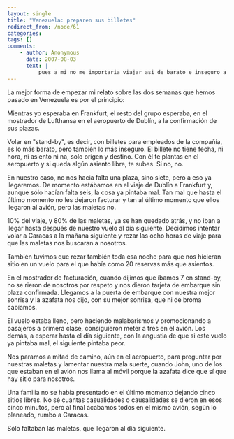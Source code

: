 ```yaml
---
layout: single
title: "Venezuela: preparen sus billetes"
redirect_from: /node/61
categories:
tags: []
comments: 
    - author: Anonymous
      date: 2007-08-03
      text: |
          pues a mi no me importaria viajar asi de barato e inseguro a chile....ejem, ejem....un besinho piltrafilla!!  
---
```

<div xmlns="http://www.w3.org/1999/xhtml">La mejor forma de empezar mi relato sobre las dos semanas que hemos pasado en Venezuela es por el principio:  

Mientras yo esperaba en Frankfurt, el resto del grupo esperaba, en el mostrador de Lufthansa en el aeropuerto de Dublín, a la confirmación de sus plazas.  

Volar en "stand-by", es decir, con billetes para empleados de la compañía, es lo más barato, pero también lo más inseguro. El billete no tiene fecha, ni hora, ni asiento ni na, solo origen y destino. Con él te plantas en el aeropuerto y si queda algún asiento libre, te subes. Si no, no.  

En nuestro caso, no nos hacia falta una plaza, sino siete, pero a eso ya llegaremos. De momento estábamos en el viaje de Dublín a Frankfurt y, aunque sólo hacían falta seis, la cosa ya pintaba mal. Tan mal que hasta el último momento no les dejaron facturar y tan al último momento que ellos llegaron al avión, pero las maletas no.  

10% del viaje, y 80% de las maletas, ya se han quedado atrás, y no iban a llegar hasta después de nuestro vuelo al día siguiente. Decidimos intentar volar a Caracas a la mañana siguiente y rezar las ocho horas de viaje para que las maletas nos buscaran a nosotros.  

También tuvimos que rezar también toda esa noche para que nos hicieran sitio en un vuelo para el que había como 20 reservas más que asientos.  

En el mostrador de facturación, cuando dijimos que íbamos 7 en stand-by, no se rieron de nosotros por respeto y nos dieron tarjeta de embarque sin plaza confirmada. Llegamos a la puerta de embarque con nuestra mejor sonrisa y la azafata nos dijo, con su mejor sonrisa, que ni de broma cabíamos.  

El vuelo estaba lleno, pero haciendo malabarismos y promocionando a pasajeros a primera clase, consiguieron meter a tres en el avión. Los demás, a esperar hasta el día siguiente, con la angustia de que si este vuelo ya pintaba mal, el siguiente pintaba peor.  

Nos paramos a mitad de camino, aún en el aeropuerto, para preguntar por nuestras maletas y lamentar nuestra mala suerte, cuando John, uno de los que estaban en el avión nos llama al móvil porque la azafata dice que sí que hay sitio para nosotros.  

Una familia no se había presentado en el último momento dejando cinco sitios libres. No sé cuantas casualidades o causalidades se dieron en esos cinco minutos, pero al final acabamos todos en el mismo avión, según lo planeado, rumbo a Caracas.  

Sólo faltaban las maletas, que llegaron al día siguiente.  
</div>
